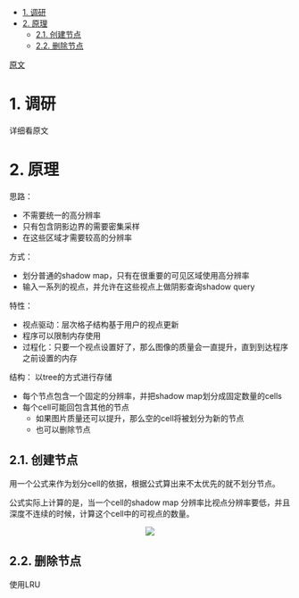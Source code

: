 <!-- TOC -->

- [1. 调研](#1-调研)
- [2. 原理](#2-原理)
  - [2.1. 创建节点](#21-创建节点)
  - [2.2. 删除节点](#22-删除节点)

<!-- /TOC -->

[原文](./ASM.pdf)

# 1. 调研
详细看原文

# 2. 原理
思路：
- 不需要统一的高分辨率
- 只有包含阴影边界的需要密集采样
- 在这些区域才需要较高的分辨率

方式：
- 划分普通的shadow map，只有在很重要的可见区域使用高分辨率
- 输入一系列的视点，并允许在这些视点上做阴影查询shadow query

特性：
- 视点驱动：层次格子结构基于用户的视点更新
- 程序可以限制内存使用
- 过程化：只要一个视点设置好了，那么图像的质量会一直提升，直到到达程序之前设置的内存

结构：
以tree的方式进行存储
- 每个节点包含一个固定的分辨率，并把shadow map划分成固定数量的cells
- 每个cell可能回包含其他的节点
  - 如果图片质量还可以提升，那么空的cell将被划分为新的节点
  - 也可以删除节点

## 2.1. 创建节点
用一个公式来作为划分cell的依据，根据公式算出来不太优先的就不划分节点。

公式实际上计算的是，当一个cell的shadow map 分辨率比视点分辨率要低，并且深度不连续的时候，计算这个cell中的可视点的数量。

<div align="center">

![][ASMCreateNodeCost]

</div>

## 2.2. 删除节点
使用LRU

[ASMCreateNodeCost]: ./ASMCreateNodeCost.jpg